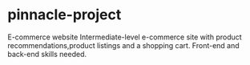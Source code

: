 # pinnacle-project
E-commerce website Intermediate-level e-commerce site with product recommendations,product listings and a shopping cart. Front-end and back-end skills needed.
